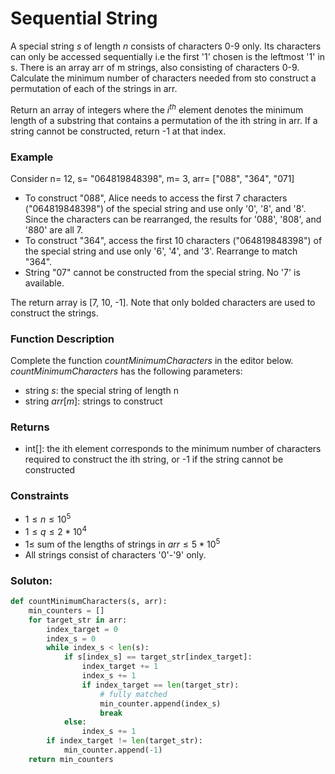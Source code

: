 # Sequential String 
A special string $s$ of length $n$ consists of characters 0-9 only. Its characters can only be accessed sequentially i.e the first '1' chosen is the leftmost '1' in s. There is an array arr of m strings, also consisting of characters 0-9. Calculate the minimum number of characters needed from sto construct a permutation of each of the strings in arr. 

Return an array of integers where the $i^{th}$ element denotes the minimum length of a substring that contains a permutation of the ith string in arr. If a string cannot be constructed, return -1 at that index. 


### Example
Consider n= 12, s= "064819848398", m= 3, arr= ["088", "364", "071]
- To construct "088", Alice needs to access the first 7 characters ("064819848398") of the special string and use only '0', '8', and '8'. Since the characters can be rearranged, the results for '088', '808', and '880' are all 7. 
- To construct "364", access the first 10 characters ("064819848398") of the special string and use only '6', '4', and '3'. Rearrange to match "364". 
- String "07" cannot be constructed from the special string. No '7' is available. 


The return array is [7, 10, -1]. Note that only bolded characters are used to construct the strings. 
### Function Description 
Complete the function $countMinimumCharacters$ in the editor below. 
$countMinimumCharacters$ has the following parameters: 
- string $s$: the special string of length n 
- string $arr[m]$: strings to construct 
### Returns 
- int[]: the ith element corresponds to the minimum number of characters required to construct the ith string, or -1 if the string cannot be constructed 
### Constraints
- $1 \leq n \leq 10^5$ 
- $1 \leq q \leq 2*10^4$
- $1 \leq$ sum of the lengths of strings in $arr \leq 5*10^5$ 
- All strings consist of characters '0'-'9' only. 

### Soluton: 
```python
def countMinimumCharacters(s, arr):
    min_counters = []
    for target_str in arr:
        index_target = 0
        index_s = 0
        while index_s < len(s):
            if s[index_s] == target_str[index_target]:
                index_target += 1
                index_s += 1
                if index_target == len(target_str):
                    # fully matched
                    min_counter.append(index_s)
                    break
            else:
                index_s += 1
        if index_target != len(target_str):
            min_counter.append(-1)
    return min_counters

```